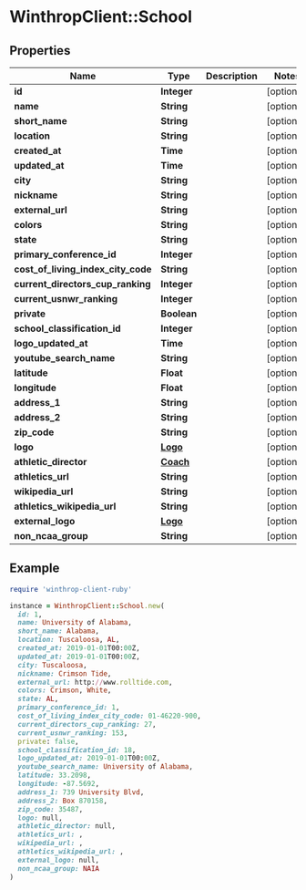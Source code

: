 # WinthropClient::School

## Properties

| Name | Type | Description | Notes |
| ---- | ---- | ----------- | ----- |
| **id** | **Integer** |  | [optional] |
| **name** | **String** |  | [optional] |
| **short_name** | **String** |  | [optional] |
| **location** | **String** |  | [optional] |
| **created_at** | **Time** |  | [optional] |
| **updated_at** | **Time** |  | [optional] |
| **city** | **String** |  | [optional] |
| **nickname** | **String** |  | [optional] |
| **external_url** | **String** |  | [optional] |
| **colors** | **String** |  | [optional] |
| **state** | **String** |  | [optional] |
| **primary_conference_id** | **Integer** |  | [optional] |
| **cost_of_living_index_city_code** | **String** |  | [optional] |
| **current_directors_cup_ranking** | **Integer** |  | [optional] |
| **current_usnwr_ranking** | **Integer** |  | [optional] |
| **private** | **Boolean** |  | [optional] |
| **school_classification_id** | **Integer** |  | [optional] |
| **logo_updated_at** | **Time** |  | [optional] |
| **youtube_search_name** | **String** |  | [optional] |
| **latitude** | **Float** |  | [optional] |
| **longitude** | **Float** |  | [optional] |
| **address_1** | **String** |  | [optional] |
| **address_2** | **String** |  | [optional] |
| **zip_code** | **String** |  | [optional] |
| **logo** | [**Logo**](Logo.md) |  | [optional] |
| **athletic_director** | [**Coach**](Coach.md) |  | [optional] |
| **athletics_url** | **String** |  | [optional] |
| **wikipedia_url** | **String** |  | [optional] |
| **athletics_wikipedia_url** | **String** |  | [optional] |
| **external_logo** | [**Logo**](Logo.md) |  | [optional] |
| **non_ncaa_group** | **String** |  | [optional] |

## Example

```ruby
require 'winthrop-client-ruby'

instance = WinthropClient::School.new(
  id: 1,
  name: University of Alabama,
  short_name: Alabama,
  location: Tuscaloosa, AL,
  created_at: 2019-01-01T00:00Z,
  updated_at: 2019-01-01T00:00Z,
  city: Tuscaloosa,
  nickname: Crimson Tide,
  external_url: http://www.rolltide.com,
  colors: Crimson, White,
  state: AL,
  primary_conference_id: 1,
  cost_of_living_index_city_code: 01-46220-900,
  current_directors_cup_ranking: 27,
  current_usnwr_ranking: 153,
  private: false,
  school_classification_id: 18,
  logo_updated_at: 2019-01-01T00:00Z,
  youtube_search_name: University of Alabama,
  latitude: 33.2098,
  longitude: -87.5692,
  address_1: 739 University Blvd,
  address_2: Box 870158,
  zip_code: 35487,
  logo: null,
  athletic_director: null,
  athletics_url: ,
  wikipedia_url: ,
  athletics_wikipedia_url: ,
  external_logo: null,
  non_ncaa_group: NAIA
)
```

